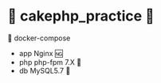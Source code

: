 # :cake: cakephp_practice :running:

:whale: docker-compose
- app Nginx :ng:
- php php-fpm 7.X :elephant:
- db MySQL5.7 :dolphin:

